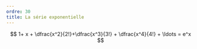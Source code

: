 ```yaml
---
ordre: 30
title: La série exponentielle
---
```

$$
1+ x + \dfrac{x^2}{2!}+\dfrac{x^3}{3!} + \dfrac{x^4}{4!} + \ldots = e^x
$$





